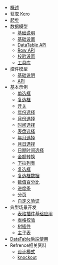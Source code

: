 * [概述](overview.md)
* [获取 Kero](install.md)
* [起步](gettingstarted.md)
* 数据模型
  * [基础说明](datatable.md)
  * [基础设置](dataTableUse.md)
  * [DataTable API](udatatable.md)
  * [Row API](row.md)
  * [校验设置](validateapi.md)
  * [工具库](core.md)
* 控件模型
  * [基础说明](module.md)
  * [API](moduleapi.md)
* 基本示例
  * [单选框](ex_radio.md)
  * [复选框](ex_checkbox.md)
  * [开关](ex_switch.md)
  * [年份选择](ex_year.md)
  * [月份选择](ex_month.md)
  * [时间选择](ex_time.md)
  * [表盘选择](clockpicker.md)
  * [年月选择](ex_yearmonth.md)
  * [月日选择](ex_monthdate.md)
  * [日期时间选择](ex_datetime.md)
  * [金额转换](currency_ex.md)
  * [下拉列表](combobox_ex.md)
  * [复选框](ex_checkbox.md)
  * [复选框数据](ex_checkboxdata.md)
  * [数值百分比](ex_percent.md)
  * [进度条](ex_progress.md)
  * [分页](ex_pagination.md)
  * [自定义验证](ex_validate.md)
* 典型场景开发
  * [表格插件基础应用](grid.md)
  * [表格校验](gridValidate.md)
  * [树插件](tree.md)
  * [主子表](mainChild.md)
* [DataTable后端使用](dataTableUseBackend.md)
* Refrence相关资料
  * [设计模式](arch.md)
  * [knockout](knockout.md)
